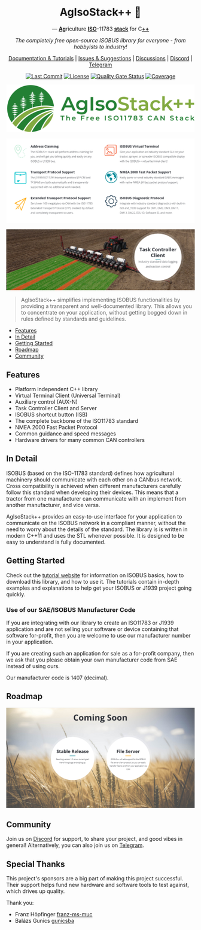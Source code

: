 <div align="center">

# AgIsoStack++ 🚜

— <ins>**Ag**</ins>riculture <ins>**ISO**</ins>-11783 <ins>**stack**</ins> for C<ins>**++**</ins>

*The completely free open-source ISOBUS library for everyone - from hobbyists to industry!*

[Documentation & Tutorials](https://agisostack-plus-plus.readthedocs.io/en/latest/index.html) | [Issues & Suggestions](https://github.com/Open-Agriculture/AgIsoStack-plus-plus/issues) | [Discussions](https://github.com/Open-Agriculture/AgIsoStack-plus-plus/discussions) | [Discord](https://discord.gg/uU2XMVUD4b) | [Telegram](https://t.me/+kzd4-9Je5bo1ZDg6)

[![Last Commit](https://img.shields.io/github/last-commit/Open-Agriculture/AgIsoStack-plus-plus)](https://github.com/Open-Agriculture/AgIsoStack-plus-plus/commits/main)
[![License](https://img.shields.io/github/license/Open-Agriculture/AgIsoStack-plus-plus)](https://github.com/Open-Agriculture/AgIsoStack-plus-plus/blob/main/LICENSE)
[![Quality Gate Status](https://sonarcloud.io/api/project_badges/measure?project=ad3154_ISO11783-CAN-Stack&metric=alert_status)](https://sonarcloud.io/summary/new_code?id=ad3154_ISO11783-CAN-Stack)
[![Coverage](https://sonarcloud.io/api/project_badges/measure?project=ad3154_ISO11783-CAN-Stack&metric=coverage)](https://sonarcloud.io/summary/new_code?id=ad3154_ISO11783-CAN-Stack)

</div>

![AgIsoStack++Logo](docs/images/wideLogoTransparent.png)

![Features](docs/images/features.png)

![TaskController](docs/images/taskController.png)

> AgIsoStack++ simplifies implementing ISOBUS functionalities by providing a transparent and well-documented library. This allows you to concentrate on your application, without getting bogged down in rules defined by standards and guidelines.

- [Features](#features)
- [In Detail](#in-detail)
- [Getting Started](#getting-started)
- [Roadmap](#roadmap)
- [Community](#community)

## Features

- Platform independent C++ library
- Virtual Terminal Client (Universal Terminal)
- Auxiliary control (AUX-N)
- Task Controller Client and Server
- ISOBUS shortcut button (ISB)
- The complete backbone of the ISO11783 standard
- NMEA 2000 Fast Packet Protocol
- Common guidance and speed messages
- Hardware drivers for many common CAN controllers

## In Detail

ISOBUS (based on the ISO-11783 standard) defines how agricultural machinery should communicate with each other on a CANbus network. Cross compatibility is achieved when different manufacturers carefully follow this standard when developing their devices. This means that a tractor from one manufacturer can communicate with an implement from another manufacturer, and vice versa.

AgIsoStack++ provides an easy-to-use interface for your application to communicate on the ISOBUS network in a compliant manner, without the need to worry about the details of the standard.
The library is is written in modern C++11 and uses the STL whenever possible. It is designed to be easy to understand is fully documented.

## Getting Started

Check out the [tutorial website](https://agisostack-plus-plus.readthedocs.io/en/latest/) for information on ISOBUS basics, how to download this library, and how to use it. The tutorials contain in-depth examples and explanations to help get your ISOBUS or J1939 project going quickly.

### Use of our SAE/ISOBUS Manufacturer Code

If you are integrating with our library to create an ISO11783 or J1939 application and are not selling your software or device containing that software for-profit, then you are welcome to use our manufacturer number in your application.

If you are creating such an application for sale as a for-profit company, then we ask that you please obtain your own manufacturer code from SAE instead of using ours.

Our manufacturer code is 1407 (decimal).

## Roadmap

![RoadMap](docs/images/comingSoon.png)

## Community

Join us on [Discord](https://discord.gg/uU2XMVUD4b) for support, to share your project, and good vibes in general! Alternatively, you can also join us on [Telegram](https://t.me/+kzd4-9Je5bo1ZDg6).

## Special Thanks

This project's sponsors are a big part of making this project successful. Their support helps fund new hardware and software tools to test against, which drives up quality.

Thank you:

- Franz Höpfinger [franz-ms-muc](https://github.com/franz-ms-muc)
- Balázs Gunics [gunicsba](https://github.com/gunicsba)
